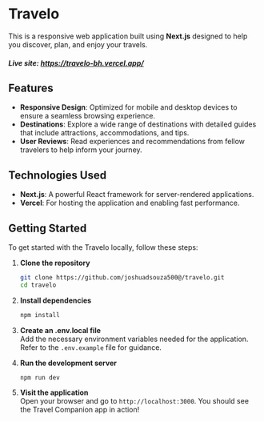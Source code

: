 # Travelo

This is a responsive web application built using **Next.js** designed to help you discover, plan, and enjoy your travels.
##### Live site: https://travelo-bh.vercel.app/
## Features

- **Responsive Design**: Optimized for mobile and desktop devices to ensure a seamless browsing experience.
- **Destinations**: Explore a wide range of destinations with detailed guides that include attractions, accommodations, and tips.
- **User Reviews**: Read experiences and recommendations from fellow travelers to help inform your journey.

## Technologies Used

- **Next.js**: A powerful React framework for server-rendered applications.
- **Vercel**: For hosting the application and enabling fast performance.

## Getting Started

To get started with the Travelo locally, follow these steps:

1. **Clone the repository**
   ```bash
   git clone https://github.com/joshuadsouza500@/travelo.git
   cd travelo
   ```

2. **Install dependencies**
   ```bash
   npm install
   ```

3. **Create an .env.local file**  
   Add the necessary environment variables needed for the application. Refer to the `.env.example` file for guidance.

4. **Run the development server**
   ```bash
   npm run dev
   ```

5. **Visit the application**  
   Open your browser and go to `http://localhost:3000`. You should see the Travel Companion app in action!

